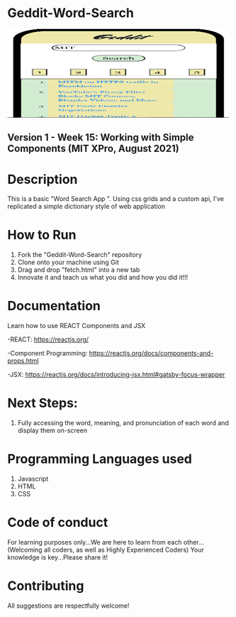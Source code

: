 # Geddit-Word-Search


<img src="https://github.com/jamallangoy/Geddit-Word-Search/blob/main/Geddit%20Snippet%20%231.PNG" width="500px" height="200px" />

## Version 1 - Week 15: Working with Simple Components (MIT XPro, August 2021)

# Description

This is a basic "Word Search App ".  Using css grids and a custom api, I've replicated a simple dictionary style of web application 

# How to Run

1) Fork the "Geddit-Word-Search" repository
2) Clone onto your machine using Git
3) Drag and drop "fetch.html" into a new tab
4) Innovate it and teach us what you did and how you did it!!!


# Documentation

Learn how to use REACT Components and JSX

-REACT: https://reactjs.org/

-Component Programming: https://reactjs.org/docs/components-and-props.html

-JSX: https://reactjs.org/docs/introducing-jsx.html#gatsby-focus-wrapper

# Next Steps:
1) Fully accessing the word, meaning, and pronunciation of each word and display them on-screen

# Programming Languages used
1) Javascript
2) HTML
3) CSS

# Code of conduct
For learning purposes only...We are here to learn from each other...(Welcoming all coders, as well as Highly Experienced Coders) Your knowledge is key...Please share it!

# Contributing
All suggestions are respectfully welcome! 
